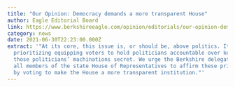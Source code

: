 ```yaml
---
title: "Our Opinion: Democracy demands a more transparent House"
author: Eagle Editorial Board
link: https://www.berkshireeagle.com/opinion/editorials/our-opinion-democracy-demands-a-more-transparent-house/article_11f7824a-d9ef-11eb-ab09-6ff2252d112a.html
category: news
date: 2021-06-30T22:23:00.000Z
extract: '"At its core, this issue is, or should be, above politics. It’s about
  prioritizing equipping voters to hold politicians accountable over keeping
  those politicians’ machinations secret. We urge the Berkshire delegation and
  all members of the state House of Representatives to affirm these priorities
  by voting to make the House a more transparent institution."'
---
```

